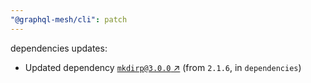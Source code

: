 ```yaml
---
"@graphql-mesh/cli": patch
---
```

dependencies updates:
  - Updated dependency [`mkdirp@3.0.0` ↗︎](https://www.npmjs.com/package/mkdirp/v/3.0.0) (from `2.1.6`, in `dependencies`)
